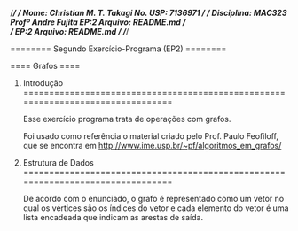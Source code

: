 /******************************************************************************/
/* Nome: Christian M. T. Takagi    No. USP: 7136971                           */
/* Disciplina: MAC323    Profº Andre Fujita EP:2    Arquivo: README.md        */   
/* EP:2    Arquivo: README.md                                                 */
/******************************************************************************/

======== Segundo Exercício-Programa (EP2) ========

==== Grafos ====


1. Introdução
================================================================================

    Esse exercício programa trata de operações com grafos.

    Foi usado como referência o material criado pelo Prof. Paulo Feofiloff, que 
se encontra em http://www.ime.usp.br/~pf/algoritmos_em_grafos/



2. Estrutura de Dados
================================================================================

    De acordo com o enunciado, o grafo é representado como um vetor no qual os
vértices são os índices do vetor e cada elemento do vetor é uma lista encadeada
que indicam as arestas de saída.
    
